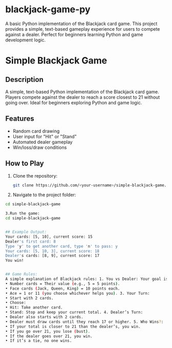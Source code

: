 # blackjack-game-py
A basic Python implementation of the Blackjack card game. This project provides a simple, text-based gameplay experience for users to compete against a dealer. Perfect for beginners learning Python and game development logic.
# Simple Blackjack Game

## Description
A simple, text-based Python implementation of the Blackjack card game. Players compete against the dealer to reach a score closest to 21 without going over. Ideal for beginners exploring Python and game logic.

## Features
- Random card drawing
- User input for "Hit" or "Stand"
- Automated dealer gameplay
- Win/loss/draw conditions

## How to Play
1. Clone the repository:
   ```bash
   git clone https://github.com/<your-username>/simple-blackjack-game.git

2. Navigate to the project folder:
```bash
cd simple-blackjack-game

3.Run the game:
cd simple-blackjack-game


## Example Output:
Your cards: [5, 10], current score: 15
Dealer's first card: 8
Type 'y' to get another card, type 'n' to pass: y
Your cards: [5, 10, 3], current score: 18
Dealer's cards: [8, 9], current score: 17
You win!


## Game Rules:
A simple explanation of Blackjack rules: 1. You vs Dealer: Your goal is to beat the dealer. 2. Get Close to 21: Add up the values of your cards to get as close to 21 as possible, without going over.
• Number cards = Their value (e.g., 5 = 5 points).
• Face cards (Jack, Queen, King) = 10 points each.
• Ace = 1 or 11 (you choose whichever helps you). 3. Your Turn:
• Start with 2 cards.
• Choose:
• Hit: Take another card.
• Stand: Stop and keep your current total. 4. Dealer’s Turn:
• Dealer also starts with 2 cards.
• Dealer must draw cards until they reach 17 or higher. 5. Who Wins?:
• If your total is closer to 21 than the dealer’s, you win.
• If you go over 21, you lose (bust).
• If the dealer goes over 21, you win.
• If it’s a tie, no one wins.
